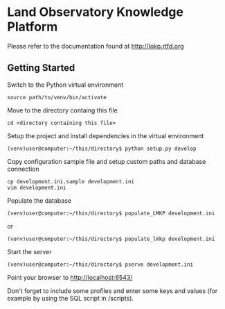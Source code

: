 Land Observatory Knowledge Platform
===========

Please refer to the documentation found at http://lokp.rtfd.org

Getting Started
---------------

Switch to the Python virtual environment

    source path/to/venv/bin/activate
    
Move to the directory containg this file

    cd <directory containing this file>

Setup the project and install dependencies in the virtual environment

    (venv)user@computer:~/this/directory$ python setup.py develop
    
Copy configuration sample file and setup custom paths and database connection

    cp development.ini.sample development.ini
    vim development.ini

Populate the database

    (venv)user@computer:~/this/directory$ populate_LMKP development.ini

or

    (venv)user@computer:~/this/directory$ populate_lmkp development.ini

Start the server

    (venv)user@computer:~/this/directory$ pserve development.ini
    
Point your browser to [http://localhost:6543/](http://localhost:6543/)

Don't forget to include some profiles and enter some keys and values (for
example by using the SQL script in /scripts).
